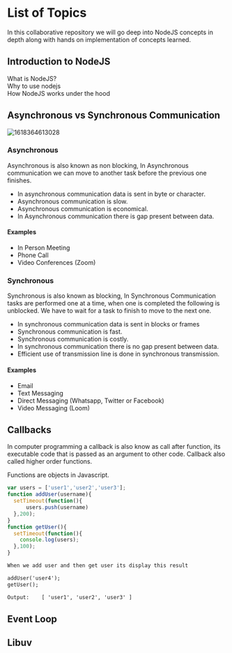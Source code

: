 # List of Topics

In this collaborative repository we will go deep into NodeJS concepts in depth along with hands on implementation of concepts learned. 

## Introduction to NodeJS

What is NodeJS?  
Why to use nodejs  
How NodeJS works under the hood  

## Asynchronous vs Synchronous Communication

![1618364613028](https://user-images.githubusercontent.com/8051789/139827734-66dc3782-2999-404a-b119-38ab05600379.png)

### Asynchronous
Asynchronous is also known as non blocking, In Asynchronous communication we can move to another task before the previous one finishes.

  - In asynchronous communication data is sent in byte or character.
  - Asynchronous communication is slow.
  - Asynchronous communication is economical.
  - In Asynchronous communication there is gap present between data.

#### Examples
  - In Person Meeting
  - Phone Call
  - Video Conferences (Zoom)

### Synchronous
Synchronous is also known as blocking, In Synchronous Communication tasks are performed one at a time, when one is completed the following is unblocked. We have to wait for a task to finish to move to the next one.

  - In synchronous communication data is sent in blocks or frames
  - Synchronous communication is fast.
  - Synchronous communication is costly.
  - In synchronous communication there is no gap present between data.
  - Efficient use of transmission line is done in synchronous transmission.

#### Examples
  - Email
  - Text Messaging
  - Direct Messaging (Whatsapp, Twitter or Facebook)
  - Video Messaging (Loom)

## Callbacks

In computer programming a callback is also know as call after function, its executable code that is passed as an argument to other code.
Callback also called higher order functions.

Functions are objects in Javascript.

```javascript
var users = ['user1','user2','user3'];
function addUser(username){
  setTimeout(function(){
      users.push(username)
  },200);
}
function getUser(){
  setTimeout(function(){
    console.log(users);
  },100);
}
```

```html
When we add user and then get user its display this result

addUser('user4');
getUser();

Output:    [ 'user1', 'user2', 'user3' ]
```

## Event Loop

## Libuv
